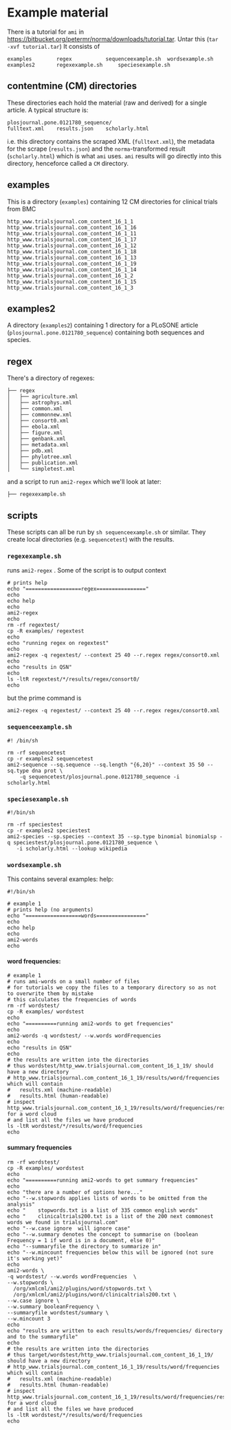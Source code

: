 # Example material
There is a tutorial for `ami` in https://bitbucket.org/petermr/norma/downloads/tutorial.tar. Untar this (`tar -xvf tutorial.tar`)
It consists of
```
examples		regex			sequenceexample.sh	wordsexample.sh examples2		regexexample.sh		speciesexample.sh
```

## contentmine (CM) directories

These directories each hold the material (raw and derived) for a single article. A typical structure is:
```
plosjournal.pone.0121780_sequence/
fulltext.xml	results.json	scholarly.html
```
i.e. this directory contains the scraped XML (`fulltext.xml`), the metadata for the scrape (`results.json`) and the `norma`-transformed result (`scholarly.html`) which is what `ami` uses. `ami` results will go directly into this directory,
henceforce called a `CM` directory.

## examples

This is a directory (`examples`) containing 12 CM directories for clinical trials from BMC
```
http_www.trialsjournal.com_content_16_1_1	   http_www.trialsjournal.com_content_16_1_16
http_www.trialsjournal.com_content_16_1_11	 http_www.trialsjournal.com_content_16_1_17
http_www.trialsjournal.com_content_16_1_12	 http_www.trialsjournal.com_content_16_1_18
http_www.trialsjournal.com_content_16_1_13	 http_www.trialsjournal.com_content_16_1_19
http_www.trialsjournal.com_content_16_1_14	 http_www.trialsjournal.com_content_16_1_2
http_www.trialsjournal.com_content_16_1_15	 http_www.trialsjournal.com_content_16_1_3
```

## examples2

A directory (`examples2`) containing 1 directory for a PLoSONE article (`plosjournal.pone.0121780_sequence`) containing both sequences and species.

## regex

There's a directory of regexes:
```
├── regex
│   ├── agriculture.xml
│   ├── astrophys.xml
│   ├── common.xml
│   ├── commonnew.xml
│   ├── consort0.xml
│   ├── ebola.xml
│   ├── figure.xml
│   ├── genbank.xml
│   ├── metadata.xml
│   ├── pdb.xml
│   ├── phylotree.xml
│   ├── publication.xml
│   └── simpletest.xml
```
and a script to run `ami2-regex` which we'll look at later:
```
├── regexexample.sh
```

## scripts

These scripts can all be run by `sh sequenceexample.sh` or similar. They create local directories (e.g. `sequencetest`)
with the results.

###  `regexexample.sh`

runs `ami2-regex` . Some of the script is to output context

```
# prints help
echo "==================regex================"
echo
echo help 
echo
ami2-regex
echo
rm -rf regextest/
cp -R examples/ regextest
echo
echo "running regex on regextest"
echo
ami2-regex -q regextest/ --context 25 40 --r.regex regex/consort0.xml 
echo
echo "results in QSN"
echo
ls -ltR regextest/*/results/regex/consort0/
echo
```
but the prime command is
```
ami2-regex -q regextest/ --context 25 40 --r.regex regex/consort0.xml 
```

###  `sequenceexample.sh`
```
#! /bin/sh

rm -rf sequencetest
cp -r examples2 sequencetest
ami2-sequence --sq.sequence --sq.length "{6,20}" --context 35 50 --sq.type dna prot \
    -q sequencetest/plosjournal.pone.0121780_sequence -i scholarly.html
```

###  `speciesexample.sh`
```
#!/bin/sh

rm -rf speciestest
cp -r examples2 speciestest
ami2-species --sp.species --context 35 --sp.type binomial binomialsp -q speciestest/plosjournal.pone.0121780_sequence \
   -i scholarly.html --lookup wikipedia

```
###  `wordsexample.sh`

This contains several examples:
help:
```
#!/bin/sh

# example 1
# prints help (no arguments)
echo "==================words================"
echo
echo help 
echo
ami2-words
echo
```
#### word frequencies:
```
# example 1
# runs ami-words on a small number of files 
# for tutorials we copy the files to a temporary directory so as not to overwrite them by mistake
# this calculates the frequencies of words
rm -rf wordstest/
cp -R examples/ wordstest
echo
echo "==========running ami2-words to get frequencies"
echo
ami2-words -q wordstest/ --w.words wordFrequencies  
echo
echo "results in QSN"
echo
# the results are written into the directories
# thus wordstest/http_www.trialsjournal.com_content_16_1_19/ should have a new directory
# http_www.trialsjournal.com_content_16_1_19/results/word/frequencies which will contain
#   results.xml (machine-readable)
#   results.html (human-readable)
# inspect http_www.trialsjournal.com_content_16_1_19/results/word/frequencies/results.html for a word cloud
# and list all the files we have produced
ls -ltR wordstest/*/results/word/frequencies
echo
```
#### summary frequencies
```
rm -rf wordstest/
cp -R examples/ wordstest
echo
echo "==========running ami2-words to get summary frequencies"
echo
echo "there are a number of options here..."
echo "--w.stopwords applies lists of words to be omitted from the analysis"
echo "    stopwords.txt is a list of 335 common english words"
echo "    clinicaltrials200.txt is a list of the 200 next commonest words we found in trialsjournal.com"
echo "--w.case ignore  will ignore case"
echo "--w.summary denotes the concept to summarise on (boolean Frequency = 1 if word is in a document, else 0)"
echo "--summaryfile the directory to summarize in"
echo "--w.mincount frequencies below this will be ignored (not sure it's working yet)"
echo
ami2-words \
-q wordstest/ --w.words wordFrequencies  \
--w.stopwords \
  /org/xmlcml/ami2/plugins/word/stopwords.txt \
  /org/xmlcml/ami2/plugins/word/clinicaltrials200.txt \
--w.case ignore \
--w.summary booleanFrequency \
--summaryfile wordstest/summary \
--w.mincount 3
echo
echo "results are written to each results/words/frequencies/ directory and to the summaryfile"
echo
# the results are written into the directories
# thus target/wordstest/http_www.trialsjournal.com_content_16_1_19/ should have a new directory
# http_www.trialsjournal.com_content_16_1_19/results/word/frequencies which will contain
#   results.xml (machine-readable)
#   results.html (human-readable)
# inspect http_www.trialsjournal.com_content_16_1_19/results/word/frequencies/results.html for a word cloud
# and list all the files we have produced
ls -ltR wordstest/*/results/word/frequencies
echo
```

